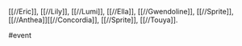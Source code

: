 [[//Eric]], [[//Lily]], [[//Lumi]], [[//Ella]], [[//Gwendoline]], [[//Sprite]], [[//Anthea]][[//Concordia]], [[//Sprite]], [[//Touya]].

#event